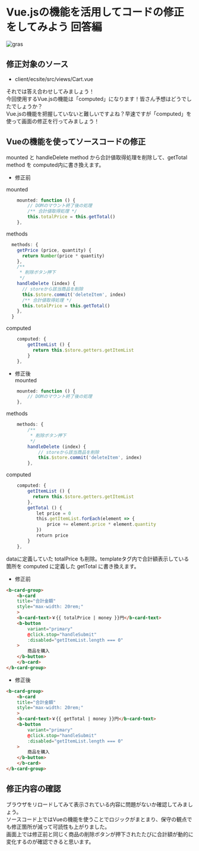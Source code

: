 # Vue.jsの機能を活用してコードの修正をしてみよう 回答編  

![gras](img/handson_cart.png)  

## 修正対象のソース
* client/ecsite/src/views/Cart.vue

それでは答え合わせしてみましょう！  
今回使用するVue.jsの機能は「computed」になります！皆さん予想はどうでしたでしょうか？  
Vue.jsの機能を把握していないと難しいですよね？早速ですが「computed」を使って画面の修正を行ってみましょう！

## Vueの機能を使ってソースコードの修正 
mounted と handleDelete method から合計値取得処理を削除して、getTotal method を computed内に書き換えます。

* 修正前

mounted
```javascript
    mounted: function () {
        // DOMのマウント終了後の処理
        /** 合計値取得処理 */
        this.totalPrice = this.getTotal()
    },
```

methods
```javascript
  methods: {
    getPrice (price, quantity) {
      return Number(price * quantity)
    },
    /**
     * 削除ボタン押下
     */
    handleDelete (index) {
      // storeから該当商品を削除
      this.$store.commit('deleteItem', index)
      /** 合計値取得処理 */
      this.totalPrice = this.getTotal()
    },
  }
```
computed
```javascript
    computed: {
        getItemList () {
          return this.$store.getters.getItemList
        }
    },
```

* 修正後  
mounted
```javascript
    mounted: function () {
        // DOMのマウント終了後の処理
    },
```
methods
```javascript
    methods: {
        /**
         * 削除ボタン押下
         */
        handleDelete (index) {
            // storeから該当商品を削除
            this.$store.commit('deleteItem', index)
        },
```
computed
```javascript
    computed: {
        getItemList () {
          return this.$store.getters.getItemList
        },
        getTotal () {
        　　let price = 0
        　　this.getItemList.forEach(element => {
            　　price += element.price * element.quantity
        　　})
        　　return price
        }
    },
```

dataに定義していた totalPrice も削除。templateタグ内で合計額表示している箇所を computed に定義した getTotal に書き換えます。

* 修正前

```html
<b-card-group>
    <b-card
    title="合計金額"
    style="max-width: 20rem;"
    >
    <b-card-text>￥{{ totalPrice | money }}円</b-card-text>
    <b-button
        variant="primary"
        @click.stop="handleSubmit"
        :disabled="getItemList.length === 0"
    >
        商品を購入
    </b-button>
    </b-card>
</b-card-group>
```

* 修正後

```html
<b-card-group>
    <b-card
    title="合計金額"
    style="max-width: 20rem;"
    >
    <b-card-text>￥{{ getTotal | money }}円</b-card-text>
    <b-button
        variant="primary"
        @click.stop="handleSubmit"
        :disabled="getItemList.length === 0"
    >
        商品を購入
    </b-button>
    </b-card>
</b-card-group>
```
## 修正内容の確認  
ブラウザをリロードしてみて表示されている内容に問題がないか確認してみましょう。  
ソースコード上ではVueの機能を使うことでロジックがまとまり、保守の観点でも修正箇所が減って可読性も上がりました。  
画面上では修正前と同じく商品の削除ボタンが押下されたたびに合計額が動的に変化するのが確認できると思います。